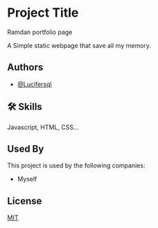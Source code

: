 # Project Title

Ramdan portfolio page

A Simple static webpage that save all my memory.



## Authors

- [@Lucifersql](https://github.com/ramdanolii14)


## 🛠 Skills
Javascript, HTML, CSS...



## Used By

This project is used by the following companies:

- Myself


## License

[MIT](https://choosealicense.com/licenses/mit/)

